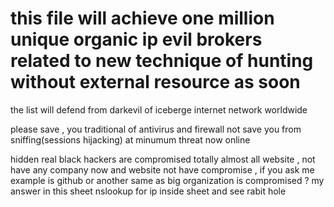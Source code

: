 # this file will achieve one million unique organic ip evil brokers related to new technique of hunting without external resource as soon

the list will defend from darkevil of iceberge internet network worldwide 

please save , you traditional of antivirus and firewall not save you from sniffing(sessions hijacking) at minumum threat now online 

hidden real black hackers are compromised totally almost all website , not have any company now and website not have compromise , if you ask me example is github or another same as big organization is compromised ? my answer in this sheet nslookup for ip inside sheet and see rabit hole
